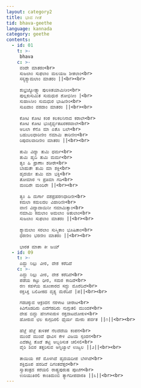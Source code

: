 ```yaml
---
layout: category2
title: ಭಾವ ಗೀತೆ
tid: bhava-geethe
language: kannada
category: geethe
contents:
  - id: 01
    t: >-
     bhava
    c: >- 
     ವಂದೇ ಮಾತರಂ<br>
     ಸುಜಲಾಂ ಸುಫಲಾಂ ಮಲಯಜ ಶೀತಲಾಂ<br>
     ಸಸ್ಯಶ್ಯಾಮಲಾಂ ಮಾತರಂ ||<br><br>
     
     ಶುಭ್ರಜ್ಯೋತ್ಸ್ನಾ ಪುಲಕಿತಯಾಮಿನೀಂ<br>
     ಪುಲ್ಲಕುಸುಮಿತ ಸುಮಧುರ ಶೋಭಿನೀಂ |<br>
     ಸುಹಾಸಿನೀಂ ಸುಮಧುರ ಭಾಷಿಣೀಂ<br>
     ಸುಖದಾಂ ವರದಾಂ ಮಾತರಂ ||<br><br>
     
     ಕೋಟಿ ಕೋಟಿ ಕಂಠ ಕಲಕಲನಿನಾದ ಕರಾಲೇ<br>
     ಕೋಟಿ ಕೋಟಿ ಭುಜೈರ್ಧೃತಖರಕರವಾಲೇ<br>
     ಅಬಲಾ ಕೆನೊ ಮಾ ಎತೊ ಬಲೇ<br>
     ಬಹುಬಲಧಾರಿಣೀಂ ನಮಾಮಿ ತಾರಿಣೀಂ<br>
     ರಿಪುದಲವಾರಿಣೀಂ ಮಾತರಂ ||<br><br>
     
     ತುಮಿ ವಿದ್ಯಾ ತುಮಿ ಧರ್ಮ<br>
     ತುಮಿ ಹೃದಿ ತುಮಿ ಮರ್ಮ<br>
     ತ್ವಂ ಹಿ ಪ್ರಾಣಾಃ ಶರೀರೇ<br>
     ಬಾಹುತೇ ತುಮಿ ಮಾ ಶಕ್ತಿ<br>
     ಹೃದಯೇ ತುಮಿ ಮಾ ಭಕ್ತಿ<br>
     ತೋಮಾರ ಇ ಪ್ರತಿಮಾ ಗಡಿ<br>
     ಮಂದಿರೇ ಮಂದಿರೇ ||<br><br>
     
     ತ್ವಂ ಹಿ ದುರ್ಗಾ ದಶಪ್ರಹರಣಧಾರಿಣೀ<br>
     ಕಮಲಾ ಕಮಲದಲ ವಿಹಾರಿಣೀ<br>
     ವಾಣಿ ವಿದ್ಯಾದಾಯಿನೀ ನಮಾಮಿತ್ವಾಂ<br>
     ನಮಾಮಿ ಕಮಲಾಂ ಅಮಲಾಂ ಅತುಲಾಂ<br>
     ಸುಜಲಾಂ ಸುಫಲಾಂ ಮಾತರಂ ||<br><br>
     
     ಶ್ಯಾಮಲಾಂ ಸರಲಾಂ ಸುಸ್ಮಿತಾಂ ಭೂಷಿತಾಂ<br>
     ಧರಣೀಂ ಭರಣೀಂ ಮಾತರಂ ||<br><br>
     
     ಭಾರತ ಮಾತಾ ಕೀ ಜಯ್
  - id: 09
    t: >-
     ಎದ್ದು ನಿಲ್ಲು ವೀರ, ದೇಶ ಕರೆದಿದೆ
    c: >- 
     ಎದ್ದು ನಿಲ್ಲು ವೀರ, ದೇಶ ಕರೆದಿದೆ<br>
     ಪಡೆಯ ಕಟ್ಟು ಧೀರ, ಸಮರ ಕಾದಿದೆ<br>
     ರಣ ಕಹಳೆಯ ಹೂಂಕಾರದ ಸದ್ದು ಮೊರೆದಿದೆ<br>
     ರಕ್ತಸಿಕ್ತ ಬಲಿಪೀಠದ ದೃಶ್ಯ ಮೆರೆದಿದೆ |ಪ||<br><br>
     
     ಗಡಚಿಕ್ಕುವ ಆಕ್ರಂದನ ನರಳಾಟ ಚೀರಾಟ<br>
     ಕಿವಿಗೊಡದಿರು ಎದೆಗೆಡದಿರು ನುಗ್ಗುತಲಿ ಮುಂದಕೆ<br>
     ದೇಹ ಬಿದ್ದು ಹೆಣಗಳುರುಳಿ ರಕ್ತದಾಟದೋಕುಳಿ<br>
     ಹೋರುವ ಛಲ ಕುಗ್ಗದಿರಲಿ ಧೈರ್ಯ ಮೇರು ಪರ್ವತ ||೧||<br><br>
     
     ಹೆಜ್ಜೆ ಹೆಜ್ಜೆ ತುಳಿತಕೆ ನೆಲದೆದೆಯ ಕಂಪನ<br>
     ಮುಂದೆ ಮುಂದೆ ಧಾವಿಸ ಕೇಳಿ ವಿಜಯ ಸ್ಪಂದನ<br>
     ಎದೆತಟ್ಟಿ ತೊಡೆ ತಟ್ಟಿ ಅಬ್ಬರಿಸುತ ಚಲಿಸಲಿ<br>
     ವೈರಿ ಶಿಬಿರ ತತ್ತರಿಸುವ ಅಗ್ನಿಜ್ವಾಲೆ ಉಜ್ವಲ ||೨||<br><br>
     
     ತಾಯಿಯ ಕರೆ ಮೊಳಗಿದೆ ಹೃದಯದೀಪ ಬೆಳಗಿದೆ<br>
     ಶಕ್ತಿಧೂಪ ಹರಡಿದೆ ದಿಗಂತದೆತ್ತರ<br>
     ಸ್ವಾತಂತ್ರದ ಕರೆಯಲಿ ರಾಷ್ಟ್ರಪುರುಷ ಪೂಜೆಗೆ<br>
     ಉರಿಯುತಿರಲಿ ಕಾಂತಿದುಂಬಿ ತ್ಯಾಗದೀಪದಾರತಿ ||೩||<br><br>
---
```

